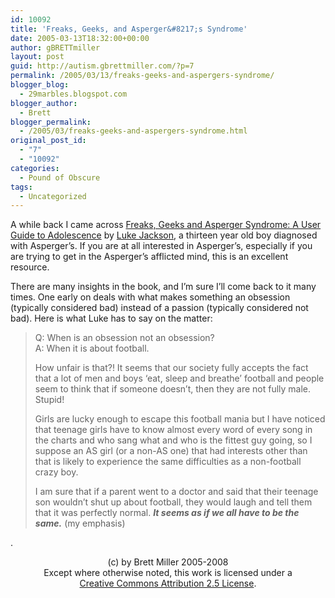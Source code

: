 ```yaml
---
id: 10092
title: 'Freaks, Geeks, and Asperger&#8217;s Syndrome'
date: 2005-03-13T18:32:00+00:00
author: gBRETTmiller
layout: post
guid: http://autism.gbrettmiller.com/?p=7
permalink: /2005/03/13/freaks-geeks-and-aspergers-syndrome/
blogger_blog:
  - 29marbles.blogspot.com
blogger_author:
  - Brett
blogger_permalink:
  - /2005/03/freaks-geeks-and-aspergers-syndrome.html
original_post_id:
  - "7"
  - "10092"
categories:
  - Pound of Obscure
tags:
  - Uncategorized
---
```

A while back I came across <a HREF="http://www.amazon.com/exec/obidos/ASIN/1843100983/gbrettmiller-20">Freaks, Geeks and Asperger Syndrome: A User Guide to Adolescence</a> by [Luke Jackson](http://www.jkp.com/catalogue/author.php?id=877), a thirteen year old boy diagnosed with Asperger&#8217;s. If you are at all interested in Asperger&#8217;s, especially if you are trying to get in the Asperger&#8217;s afflicted mind, this is an excellent resource.

There are many insights in the book, and I&#8217;m sure I&#8217;ll come back to it many times. One early on deals with what makes something an obsession (typically considered bad) instead of a passion (typically considered not bad). Here is what Luke has to say on the matter:

> Q: When is an obsession not an obsession?  
> A: When it is about football.
> 
> How unfair is that?! It seems that our society fully accepts the fact that a lot of men and boys &#8216;eat, sleep and breathe&#8217; football and people seem to think that if someone doesn&#8217;t, then they are not fully male. Stupid!
> 
> Girls are lucky enough to escape this football mania but I have noticed that teenage girls have to know almost every word of every song in the charts and who sang what and who is the fittest guy going, so I suppose an AS girl (or a non-AS one) that had interests other than that is likely to experience the same difficulties as a non-football crazy boy.
> 
> I am sure that if a parent went to a doctor and said that their teenage son wouldn&#8217;t shut up about football, they would laugh and tell them that it was perfectly normal. _**It seems as if we all have to be the same.**_ (my emphasis)

.

<div class="blogger-post-footer">
  <p align="center">
    (c) by Brett Miller 2005-2008<br /> Except where otherwise noted, this work is licensed under a<br /> <a href="http://creativecommons.org/licenses/by/2.5/" rel="license">Creative Commons Attribution 2.5 License</a>.
  </p>
</div>